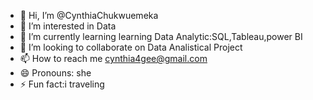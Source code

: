 - 👋 Hi, I’m @CynthiaChukwuemeka
- 👀 I’m interested in Data
- 🌱 I’m currently learning learning Data Analytic:SQL,Tableau,power BI
- 💞️ I’m looking to collaborate on Data Analistical Project 
- 📫 How to reach me cynthia4gee@gmail.com
- 😄 Pronouns: she
- ⚡ Fun fact:i traveling

<!---
CynthiaChukwuemeka/CynthiaChukwuemeka is a ✨ special ✨ repository because its `README.md` (this file) appears on your GitHub profile.
You can click the Preview link to take a look at your changes.
--->
